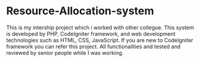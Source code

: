# Resource-Allocation-system

This is my intership project which i worked with other collegue. This system is developed by PHP, CodeIgniter framework, and 
web development technologies such as HTML, CSS, JavaScript.
If you are new to CodeIgniter framework you can refer this project. All functionalities and tested and reviewed by senior people 
while I was working.
